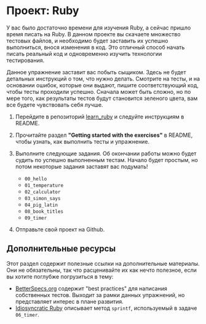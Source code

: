 # Проект: Ruby

У вас было достаточно времени для изучения Ruby, а сейчас пришло время писать на Ruby. В данном проекте вы скачаете множество тестовых файлов, и необходимо будет заставить их успешно выполниться, внося изменения в код. Это отличный способ начать писать реальный код и одновременно изучить технологии тестирования.

Данное упражнение заставит вас побыть сыщиком. Здесь не будет детальных инструкций о том, что нужно делать. Смотрите на тесты, и на основании ошибок, которые они выдают, пишите соответствующий код, чтобы тесты проходили успешно. Сначала может быть сложно, но по мере того, как результаты тестов будут становится зеленого цвета, вам все будете чувствовать себя лучше.

1. Перейдите в репозиторий [learn_ruby](https://github.com/TheOdinProject/learn_ruby) и следуйте инструкциям в README.

2. Прочитайте раздел **"Getting started with the exercises"** в README, чтобы узнать, как выполнить тесты и упражнение.

3. Выполните следующие задания. Об окончании работы можно будет судить по успешно выполненным тестам. Начало будет простым, но потом некоторые задания заставят вас подумать!

   - `00_hello`
   - `01_temperature`
   - `02_calculator`
   - `03_simon_says`
   - `04_pig_latin`
   - `08_book_titles`
   - `09_timer`

4. Отправьте свой проект на Github.

## Дополнительные ресурсы

Этот раздел содержит полезные ссылки на дополнительные материалы. Они не обязательны, так что расценивайте их как нечто полезное, если вы хотите поглубже погрузиться в тему:

- [BetterSpecs.org](http://www.betterspecs.org/ru/) содержит "best practices" для написания собственных тестов. Выходит за рамки данных упражнений, но представляет интерес в плане развития.
- [Idiosyncratic Ruby](https://idiosyncratic-ruby.com/49-what-the-format.html) описывает метод `sprintf`, используемый в задаче `06_timer`.
